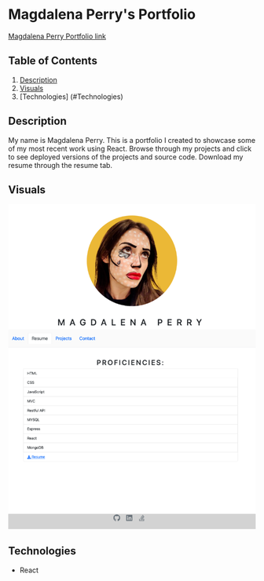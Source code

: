 # Magdalena Perry's Portfolio

[Magdalena Perry Portfolio link](https://magdalenaperry.github.io/magels-portfolio-react)

## Table of Contents
1. [Description](#Description)
2. [Visuals](#Visuals)
3. [Technologies] (#Technologies)

## Description
My name is Magdalena Perry. This is a portfolio I created to showcase some of my most recent work using React. Browse through my projects and click to see deployed versions of the projects and source code. Download my resume through the resume tab.

## Visuals
![Magdalena Perry Portfolio image](/src/images/react-port.png)

## Technologies
- React
